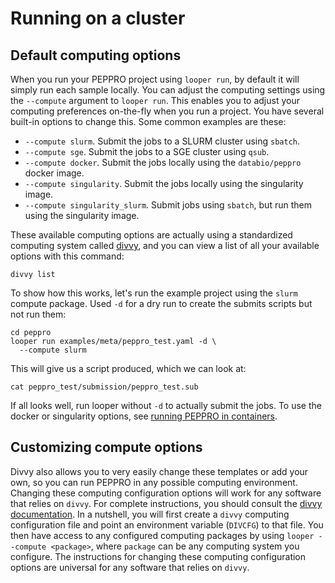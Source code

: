 # Running on a cluster

## Default computing options

When you run your PEPPRO project using `looper run`, by default it will simply run each sample locally. You can adjust the computing settings using the `--compute` argument to `looper run`. This enables you to adjust your computing preferences on-the-fly when you run a project. You have several built-in options to change this. Some common examples are these:

- `--compute slurm`. Submit the jobs to a SLURM cluster using `sbatch`.
- `--compute sge`. Submit the jobs to a SGE cluster using `qsub`.
- `--compute docker`. Submit the jobs locally using the `databio/peppro` docker image.
- `--compute singularity`. Submit the jobs locally using the singularity image.
- `--compute singularity_slurm`. Submit jobs using `sbatch`, but run them using the singularity image.

These available computing options are actually using a standardized computing system called [divvy](https://divvy.databio.org), and you can view a list of all your available options with this command:

```console
divvy list
```

To show how this works, let's run the example project using the `slurm` compute package. Used `-d` for a dry run to create the submits scripts but not run them:

```
cd peppro
looper run examples/meta/peppro_test.yaml -d \
  --compute slurm
```

This will give us a script produced, which we can look at:

```
cat peppro_test/submission/peppro_test.sub
```

If all looks well, run looper without `-d` to actually submit the jobs. To use the docker or singularity options, see [running PEPPRO in containers](container.md). 

## Customizing compute options

Divvy also allows you to very easily change these templates or add your own, so you can run PEPPRO in any possible computing environment. Changing these computing configuration options will work for any software that relies on `divvy`. For complete instructions, you should consult the [divvy documentation](https://divvy.databio.org). In a nutshell, you will first create a `divvy` computing configuration file and point an environment variable (`DIVCFG`) to that file. You then have access to any configured computing packages by using `looper --compute <package>`, where `package` can be any computing system you configure. The instructions for changing these computing configuration options are universal for any software that relies on `divvy`. 